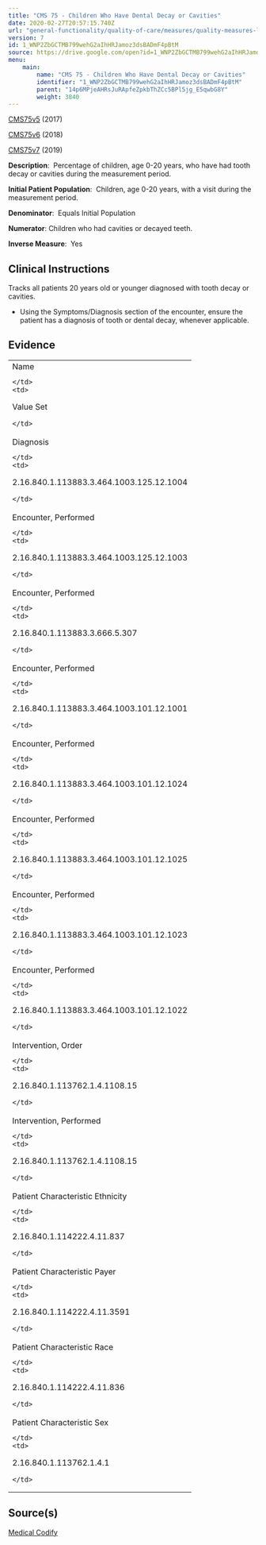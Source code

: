 ```yaml
---
title: "CMS 75 - Children Who Have Dental Decay or Cavities"
date: 2020-02-27T20:57:15.740Z
url: "general-functionality/quality-of-care/measures/quality-measures-list/cms-75-children-who-have-dental-decay-or-cavities.html"
version: 7
id: 1_WNP2ZbGCTMB799wehG2aIhHRJamoz3dsBADmF4pBtM
source: https://drive.google.com/open?id=1_WNP2ZbGCTMB799wehG2aIhHRJamoz3dsBADmF4pBtM
menu:
    main:
        name: "CMS 75 - Children Who Have Dental Decay or Cavities"
        identifier: "1_WNP2ZbGCTMB799wehG2aIhHRJamoz3dsBADmF4pBtM"
        parent: "14p6MPjeAHRsJuRApfeZpkbThZCc5BPl5jg_E5qwbG8Y"
        weight: 3840
---
```

[CMS75v5](https://medicalcodify.com/eh/webchart.cgi?f=layoutnouser&func&module&tabmodule&name=RXDBmain&searchterm=CMS75&showresult=CMS75v5&showresulttype=Measure) (2017)

[CMS75v6](https://medicalcodify.com/eh/webchart.cgi?f=layoutnouser&func&module&tabmodule&name=RXDBmain&searchterm=CMS75&showresult=CMS75v6&showresulttype=Measure) (2018)

[CMS75v7](https://medicalcodify.com/eh/webchart.cgi?f=layoutnouser&func&module&tabmodule&name=RXDBmain&searchterm=CMS75&showresult=CMS75v7&showresulttype=Measure) (2019)



**Description**:  Percentage of children, age 0-20 years, who have had tooth decay or cavities during the measurement period.

**Initial Patient Population**:  Children, age 0-20 years, with a visit during the measurement period.

**Denominator**:  Equals Initial Population

**Numerator**: Children who had cavities or decayed teeth.

**Inverse Measure**:  Yes

## Clinical Instructions

Tracks all patients 20 years old or younger diagnosed with tooth decay or cavities. 

* Using the Symptoms/Diagnosis section of the encounter, ensure the patient has a diagnosis of tooth or dental decay, whenever applicable.

## Evidence

<table>
  <tr>
    <td>
Name

    </td>
    <td>
Value Set

    </td>
  </tr>
  <tr>
    <td>
Diagnosis

    </td>
    <td>
2.16.840.1.113883.3.464.1003.125.12.1004

    </td>
  </tr>
  <tr>
    <td>
Encounter, Performed

    </td>
    <td>
2.16.840.1.113883.3.464.1003.125.12.1003

    </td>
  </tr>
  <tr>
    <td>
Encounter, Performed

    </td>
    <td>
2.16.840.1.113883.3.666.5.307

    </td>
  </tr>
  <tr>
    <td>
Encounter, Performed

    </td>
    <td>
2.16.840.1.113883.3.464.1003.101.12.1001

    </td>
  </tr>
  <tr>
    <td>
Encounter, Performed

    </td>
    <td>
2.16.840.1.113883.3.464.1003.101.12.1024

    </td>
  </tr>
  <tr>
    <td>
Encounter, Performed

    </td>
    <td>
2.16.840.1.113883.3.464.1003.101.12.1025

    </td>
  </tr>
  <tr>
    <td>
Encounter, Performed

    </td>
    <td>
2.16.840.1.113883.3.464.1003.101.12.1023

    </td>
  </tr>
  <tr>
    <td>
Encounter, Performed

    </td>
    <td>
2.16.840.1.113883.3.464.1003.101.12.1022

    </td>
  </tr>
  <tr>
    <td>
Intervention, Order

    </td>
    <td>
2.16.840.1.113762.1.4.1108.15

    </td>
  </tr>
  <tr>
    <td>
Intervention, Performed

    </td>
    <td>
2.16.840.1.113762.1.4.1108.15

    </td>
  </tr>
  <tr>
    <td>
Patient Characteristic Ethnicity

    </td>
    <td>
2.16.840.1.114222.4.11.837

    </td>
  </tr>
  <tr>
    <td>
Patient Characteristic Payer

    </td>
    <td>
2.16.840.1.114222.4.11.3591

    </td>
  </tr>
  <tr>
    <td>
Patient Characteristic Race

    </td>
    <td>
2.16.840.1.114222.4.11.836

    </td>
  </tr>
  <tr>
    <td>
Patient Characteristic Sex

    </td>
    <td>
2.16.840.1.113762.1.4.1

    </td>
  </tr>
</table>

## Source(s)

[Medical Codify](https://medicalcodify.com/eh/webchart.cgi?f=layoutnouser&func&name=RXDBmain&module&tabmodule&searchterm=CMS75&Submit=Search&icd9search=1&icd10search=1&icd10pcssearch=1&snomedsearch=1&loincsearch=1&labcorpsearch=1&questsearch=1&rxnormsearch=1&hcpcssearch=1&ndcsearch=1&cvxsearch=1&vissearch=1&vssearch=1&meassearch=1&pcssearch=1&fdbsearch=1&fdbnamesearch=1&fullsearch&flowsheet)

